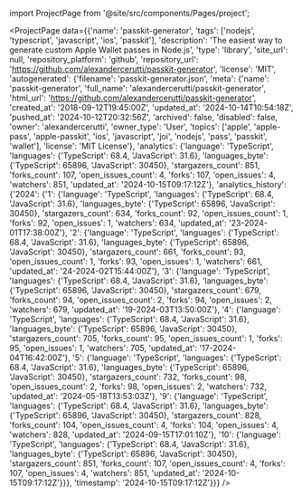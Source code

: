 
import ProjectPage from '@site/src/components/Pages/project';

<ProjectPage
    data={{'name': 'passkit-generator', 'tags': ['nodejs', 'typescript', 'javascript', 'ios', 'passkit'], 'description': 'The easiest way to generate custom Apple Wallet passes in Node.js', 'type': 'library', 'site_url': null, 'repository_platform': 'github', 'repository_url': 'https://github.com/alexandercerutti/passkit-generator', 'license': 'MIT', 'autogenerated': {'filename': 'passkit-generator.json', 'meta': {'name': 'passkit-generator', 'full_name': 'alexandercerutti/passkit-generator', 'html_url': 'https://github.com/alexandercerutti/passkit-generator', 'created_at': '2018-09-12T19:45:00Z', 'updated_at': '2024-10-14T10:54:18Z', 'pushed_at': '2024-10-12T20:32:56Z', 'archived': false, 'disabled': false, 'owner': 'alexandercerutti', 'owner_type': 'User', 'topics': ['apple', 'apple-pass', 'apple-passkit', 'ios', 'javascript', 'joi', 'nodejs', 'pass', 'passkit', 'wallet'], 'license': 'MIT License'}, 'analytics': {'language': 'TypeScript', 'languages': {'TypeScript': 68.4, 'JavaScript': 31.6}, 'languages_byte': {'TypeScript': 65896, 'JavaScript': 30450}, 'stargazers_count': 851, 'forks_count': 107, 'open_issues_count': 4, 'forks': 107, 'open_issues': 4, 'watchers': 851, 'updated_at': '2024-10-15T09:17:12Z'}, 'analytics_history': {'2024': {'1': {'language': 'TypeScript', 'languages': {'TypeScript': 68.4, 'JavaScript': 31.6}, 'languages_byte': {'TypeScript': 65896, 'JavaScript': 30450}, 'stargazers_count': 634, 'forks_count': 92, 'open_issues_count': 1, 'forks': 92, 'open_issues': 1, 'watchers': 634, 'updated_at': '23-2024-01T17:38:00Z'}, '2': {'language': 'TypeScript', 'languages': {'TypeScript': 68.4, 'JavaScript': 31.6}, 'languages_byte': {'TypeScript': 65896, 'JavaScript': 30450}, 'stargazers_count': 661, 'forks_count': 93, 'open_issues_count': 1, 'forks': 93, 'open_issues': 1, 'watchers': 661, 'updated_at': '24-2024-02T15:44:00Z'}, '3': {'language': 'TypeScript', 'languages': {'TypeScript': 68.4, 'JavaScript': 31.6}, 'languages_byte': {'TypeScript': 65896, 'JavaScript': 30450}, 'stargazers_count': 679, 'forks_count': 94, 'open_issues_count': 2, 'forks': 94, 'open_issues': 2, 'watchers': 679, 'updated_at': '19-2024-03T13:50:00Z'}, '4': {'language': 'TypeScript', 'languages': {'TypeScript': 68.4, 'JavaScript': 31.6}, 'languages_byte': {'TypeScript': 65896, 'JavaScript': 30450}, 'stargazers_count': 705, 'forks_count': 95, 'open_issues_count': 1, 'forks': 95, 'open_issues': 1, 'watchers': 705, 'updated_at': '17-2024-04T16:42:00Z'}, '5': {'language': 'TypeScript', 'languages': {'TypeScript': 68.4, 'JavaScript': 31.6}, 'languages_byte': {'TypeScript': 65896, 'JavaScript': 30450}, 'stargazers_count': 732, 'forks_count': 98, 'open_issues_count': 2, 'forks': 98, 'open_issues': 2, 'watchers': 732, 'updated_at': '2024-05-18T13:53:03Z'}, '9': {'language': 'TypeScript', 'languages': {'TypeScript': 68.4, 'JavaScript': 31.6}, 'languages_byte': {'TypeScript': 65896, 'JavaScript': 30450}, 'stargazers_count': 828, 'forks_count': 104, 'open_issues_count': 4, 'forks': 104, 'open_issues': 4, 'watchers': 828, 'updated_at': '2024-09-15T17:01:10Z'}, '10': {'language': 'TypeScript', 'languages': {'TypeScript': 68.4, 'JavaScript': 31.6}, 'languages_byte': {'TypeScript': 65896, 'JavaScript': 30450}, 'stargazers_count': 851, 'forks_count': 107, 'open_issues_count': 4, 'forks': 107, 'open_issues': 4, 'watchers': 851, 'updated_at': '2024-10-15T09:17:12Z'}}}, 'timestamp': '2024-10-15T09:17:12Z'}}}
/>

